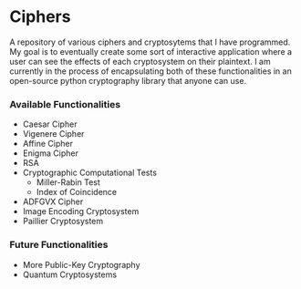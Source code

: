 # Ciphers
A repository of various ciphers and cryptosytems that I have programmed. My goal is to eventually create some sort of interactive application where a user can see the effects of each cryptosystem on their plaintext. I am currently in the process of encapsulating both of these functionalities in an open-source python cryptography library that anyone can use. 

### Available Functionalities
  - Caesar Cipher
  - Vigenere Cipher
  - Affine Cipher
  - Enigma Cipher
  - RSA
  - Cryptographic Computational Tests
    - Miller-Rabin Test
    - Index of Coincidence
  - ADFGVX Cipher
  - Image Encoding Cryptosystem
  - Paillier Cryptosystem
  
### Future Functionalities
  - More Public-Key Cryptography
  - Quantum Cryptosystems

  

